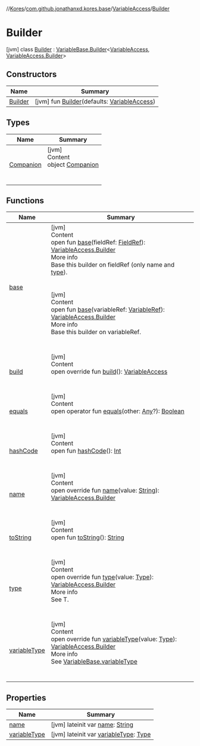 //[Kores](../../../index.md)/[com.github.jonathanxd.kores.base](../../index.md)/[VariableAccess](../index.md)/[Builder](index.md)



# Builder  
 [jvm] class [Builder](index.md) : [VariableBase.Builder](../../-variable-base/-builder/index.md)<[VariableAccess](../index.md), [VariableAccess.Builder](index.md)>    


## Constructors  
  
|  Name|  Summary| 
|---|---|
| <a name="com.github.jonathanxd.kores.base/VariableAccess.Builder/Builder/#com.github.jonathanxd.kores.base.VariableAccess/PointingToDeclaration/"></a>[Builder](-builder.md)| <a name="com.github.jonathanxd.kores.base/VariableAccess.Builder/Builder/#com.github.jonathanxd.kores.base.VariableAccess/PointingToDeclaration/"></a> [jvm] fun [Builder](-builder.md)(defaults: [VariableAccess](../index.md))   <br>


## Types  
  
|  Name|  Summary| 
|---|---|
| <a name="com.github.jonathanxd.kores.base/VariableAccess.Builder.Companion///PointingToDeclaration/"></a>[Companion](-companion/index.md)| <a name="com.github.jonathanxd.kores.base/VariableAccess.Builder.Companion///PointingToDeclaration/"></a>[jvm]  <br>Content  <br>object [Companion](-companion/index.md)  <br><br><br>


## Functions  
  
|  Name|  Summary| 
|---|---|
| <a name="com.github.jonathanxd.kores.base/VariableBase.Builder/base/#com.github.jonathanxd.kores.common.FieldRef/PointingToDeclaration/"></a>[base](../../-variable-base/-builder/base.md)| <a name="com.github.jonathanxd.kores.base/VariableBase.Builder/base/#com.github.jonathanxd.kores.common.FieldRef/PointingToDeclaration/"></a>[jvm]  <br>Content  <br>open fun [base](../../-variable-base/-builder/base.md)(fieldRef: [FieldRef](../../../com.github.jonathanxd.kores.common/-field-ref/index.md)): [VariableAccess.Builder](index.md)  <br>More info  <br>Base this builder on fieldRef (only name and [type](../../-variable-base/-builder/type.md)).  <br><br><br>[jvm]  <br>Content  <br>open fun [base](../../-variable-base/-builder/base.md)(variableRef: [VariableRef](../../../com.github.jonathanxd.kores.common/-variable-ref/index.md)): [VariableAccess.Builder](index.md)  <br>More info  <br>Base this builder on variableRef.  <br><br><br>
| <a name="com.github.jonathanxd.kores.base/VariableAccess.Builder/build/#/PointingToDeclaration/"></a>[build](build.md)| <a name="com.github.jonathanxd.kores.base/VariableAccess.Builder/build/#/PointingToDeclaration/"></a>[jvm]  <br>Content  <br>open override fun [build](build.md)(): [VariableAccess](../index.md)  <br><br><br>
| <a name="kotlin/Any/equals/#kotlin.Any?/PointingToDeclaration/"></a>[equals](../../../com.github.jonathanxd.kores.util/-simple-resolver/index.md#%5Bkotlin%2FAny%2Fequals%2F%23kotlin.Any%3F%2FPointingToDeclaration%2F%5D%2FFunctions%2F-427383591)| <a name="kotlin/Any/equals/#kotlin.Any?/PointingToDeclaration/"></a>[jvm]  <br>Content  <br>open operator fun [equals](../../../com.github.jonathanxd.kores.util/-simple-resolver/index.md#%5Bkotlin%2FAny%2Fequals%2F%23kotlin.Any%3F%2FPointingToDeclaration%2F%5D%2FFunctions%2F-427383591)(other: [Any](https://kotlinlang.org/api/latest/jvm/stdlib/kotlin/-any/index.html)?): [Boolean](https://kotlinlang.org/api/latest/jvm/stdlib/kotlin/-boolean/index.html)  <br><br><br>
| <a name="kotlin/Any/hashCode/#/PointingToDeclaration/"></a>[hashCode](../../../com.github.jonathanxd.kores.util/-simple-resolver/index.md#%5Bkotlin%2FAny%2FhashCode%2F%23%2FPointingToDeclaration%2F%5D%2FFunctions%2F-427383591)| <a name="kotlin/Any/hashCode/#/PointingToDeclaration/"></a>[jvm]  <br>Content  <br>open fun [hashCode](../../../com.github.jonathanxd.kores.util/-simple-resolver/index.md#%5Bkotlin%2FAny%2FhashCode%2F%23%2FPointingToDeclaration%2F%5D%2FFunctions%2F-427383591)(): [Int](https://kotlinlang.org/api/latest/jvm/stdlib/kotlin/-int/index.html)  <br><br><br>
| <a name="com.github.jonathanxd.kores.base/VariableAccess.Builder/name/#kotlin.String/PointingToDeclaration/"></a>[name](name.md)| <a name="com.github.jonathanxd.kores.base/VariableAccess.Builder/name/#kotlin.String/PointingToDeclaration/"></a>[jvm]  <br>Content  <br>open override fun [name](name.md)(value: [String](https://kotlinlang.org/api/latest/jvm/stdlib/kotlin/-string/index.html)): [VariableAccess.Builder](index.md)  <br><br><br>
| <a name="kotlin/Any/toString/#/PointingToDeclaration/"></a>[toString](../../../com.github.jonathanxd.kores.util/-simple-resolver/index.md#%5Bkotlin%2FAny%2FtoString%2F%23%2FPointingToDeclaration%2F%5D%2FFunctions%2F-427383591)| <a name="kotlin/Any/toString/#/PointingToDeclaration/"></a>[jvm]  <br>Content  <br>open fun [toString](../../../com.github.jonathanxd.kores.util/-simple-resolver/index.md#%5Bkotlin%2FAny%2FtoString%2F%23%2FPointingToDeclaration%2F%5D%2FFunctions%2F-427383591)(): [String](https://kotlinlang.org/api/latest/jvm/stdlib/kotlin/-string/index.html)  <br><br><br>
| <a name="com.github.jonathanxd.kores.base/VariableBase.Builder/type/#java.lang.reflect.Type/PointingToDeclaration/"></a>[type](../../-variable-base/-builder/type.md)| <a name="com.github.jonathanxd.kores.base/VariableBase.Builder/type/#java.lang.reflect.Type/PointingToDeclaration/"></a>[jvm]  <br>Content  <br>open override fun [type](../../-variable-base/-builder/type.md)(value: [Type](https://docs.oracle.com/javase/8/docs/api/java/lang/reflect/Type.html)): [VariableAccess.Builder](index.md)  <br>More info  <br>See T.  <br><br><br>
| <a name="com.github.jonathanxd.kores.base/VariableAccess.Builder/variableType/#java.lang.reflect.Type/PointingToDeclaration/"></a>[variableType](variable-type.md)| <a name="com.github.jonathanxd.kores.base/VariableAccess.Builder/variableType/#java.lang.reflect.Type/PointingToDeclaration/"></a>[jvm]  <br>Content  <br>open override fun [variableType](variable-type.md)(value: [Type](https://docs.oracle.com/javase/8/docs/api/java/lang/reflect/Type.html)): [VariableAccess.Builder](index.md)  <br>More info  <br>See [VariableBase.variableType](../../-variable-base/variable-type.md)  <br><br><br>


## Properties  
  
|  Name|  Summary| 
|---|---|
| <a name="com.github.jonathanxd.kores.base/VariableAccess.Builder/name/#/PointingToDeclaration/"></a>[name](name.md)| <a name="com.github.jonathanxd.kores.base/VariableAccess.Builder/name/#/PointingToDeclaration/"></a> [jvm] lateinit var [name](name.md): [String](https://kotlinlang.org/api/latest/jvm/stdlib/kotlin/-string/index.html)   <br>
| <a name="com.github.jonathanxd.kores.base/VariableAccess.Builder/variableType/#/PointingToDeclaration/"></a>[variableType](variable-type.md)| <a name="com.github.jonathanxd.kores.base/VariableAccess.Builder/variableType/#/PointingToDeclaration/"></a> [jvm] lateinit var [variableType](variable-type.md): [Type](https://docs.oracle.com/javase/8/docs/api/java/lang/reflect/Type.html)   <br>


